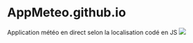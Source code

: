 # AppMeteo.github.io
Application météo en direct selon la localisation codé en JS
![](https://media.giphy.com/media/30On3g9Ez6I9seqOQp/giphy.gif)
